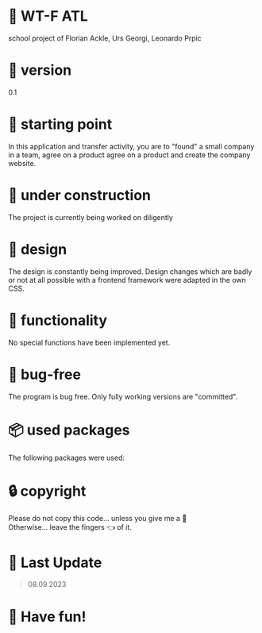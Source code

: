 # :page_facing_up: WT-F ATL
school project of Florian Ackle, Urs Georgi, Leonardo Prpic

# :bookmark: version
0.1

# :construction_worker: starting point
In this application and transfer activity, you are to "found" a small company in a team, agree on a product agree on a product and create the company website.

# :wrench: under construction
The project is currently being worked on diligently

# :art: design
The design is constantly being improved.
Design changes which are badly or not at all possible with a frontend framework were adapted in the own CSS.

# :construction: functionality
No special functions have been implemented yet.

# :bug: bug-free
The program is bug free. Only fully working versions are "committed".

# :package: used packages
The following packages were used:


# :lock: copyright
Please do not copy this code... unless you give me a :cookie:
</br>
Otherwise... leave the fingers :point_left: of it.

# :date: Last Update
> 08.09.2023

# :rocket: Have fun!
